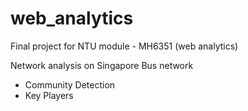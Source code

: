 # web_analytics
Final project for NTU module - MH6351 (web analytics)

Network analysis on Singapore Bus network
- Community Detection
- Key Players
